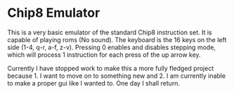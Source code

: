 # Chip8 Emulator

This is a very basic emulator of the standard Chip8 instruction set.  It is capable of playing roms (No sound).  The keyboard is the 16 keys on the left side (1-4, q-r, a-f, z-v).  Pressing 0 enables and disables stepping mode, which will process 1 instruction for each press of the up arrow key.

Currently I have stopped work to make this a more fully fledged project because 1. I want to move on to something new and 2. I am currently inable to make a proper gui like I wanted to.  One day I shall return.